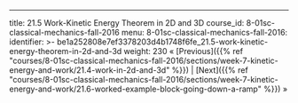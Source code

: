 ---
title: 21.5 Work-Kinetic Energy Theorem in 2D and 3D
course_id: 8-01sc-classical-mechanics-fall-2016
menu:
  8-01sc-classical-mechanics-fall-2016:
    identifier: >-
      be1a252808e7ef3378203d4b1748f6fe_21.5-work-kinetic-energy-theorem-in-2d-and-3d
    weight: 230
« [Previous]({{% ref "courses/8-01sc-classical-mechanics-fall-2016/sections/week-7-kinetic-energy-and-work/21.4-work-in-2d-and-3d" %}}) | [Next]({{% ref "courses/8-01sc-classical-mechanics-fall-2016/sections/week-7-kinetic-energy-and-work/21.6-worked-example-block-going-down-a-ramp" %}}) »